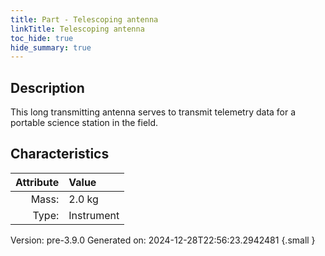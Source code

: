 ```yaml
---
title: Part - Telescoping antenna
linkTitle: Telescoping antenna
toc_hide: true
hide_summary: true
---
```


## Description
This long transmitting antenna serves to transmit telemetry data for a portable science station in the field.&#10;&#9;&#9;

## Characteristics

| Attribute      | Value |
|--------:|:------|
|Mass:|2.0 kg|
|Type:|Instrument|




Version: pre-3.9.0 Generated on: 2024-12-28T22:56:23.2942481
{.small }

